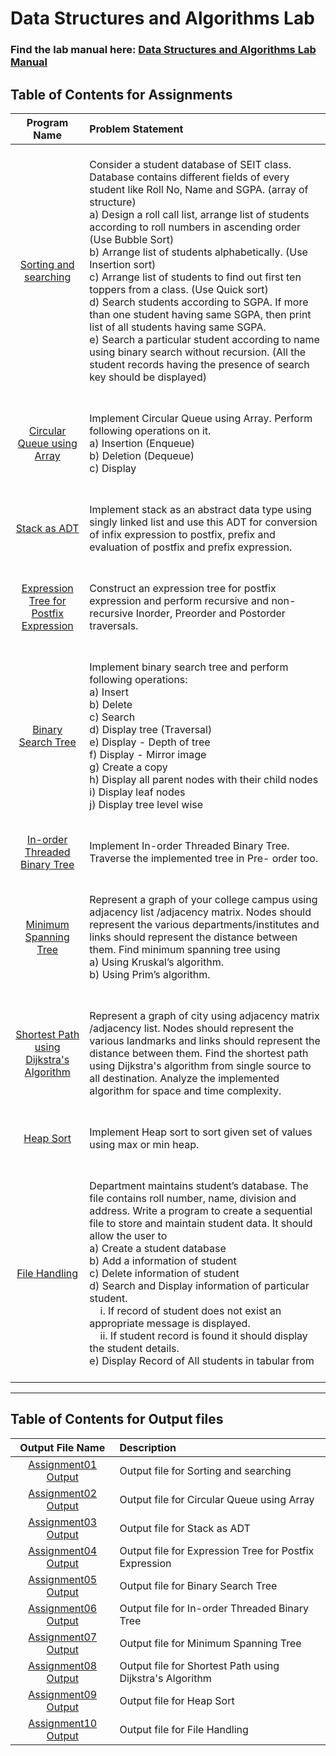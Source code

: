 # Data Structures and Algorithms Lab

### Find the lab manual here: [Data Structures and Algorithms Lab Manual](DSAL.pdf)

## Table of Contents for Assignments

|                       Program Name                       | Problem Statement                                                                                                                                                                                                                                                                                                                                                                                                                                                                                                                                                                                                                                                                                                                                                                |
| :------------------------------------------------------: | :------------------------------------------------------------------------------------------------------------------------------------------------------------------------------------------------------------------------------------------------------------------------------------------------------------------------------------------------------------------------------------------------------------------------------------------------------------------------------------------------------------------------------------------------------------------------------------------------------------------------------------------------------------------------------------------------------------------------------------------------------------------------------- |
|          [Sorting and searching](Assignment01)           | <br>Consider a student database of SEIT class. Database contains different fields of every student like Roll No, Name and SGPA. (array of structure) <br> a) Design a roll call list, arrange list of students according to roll numbers in ascending order (Use Bubble Sort) <br> b) Arrange list of students alphabetically. (Use Insertion sort) <br> c) Arrange list of students to find out first ten toppers from a class. (Use Quick sort) <br> d) Search students according to SGPA. If more than one student having same SGPA, then print list of all students having same SGPA. <br> e) Search a particular student according to name using binary search without recursion. (All the student records having the presence of search key should be displayed) <br> <br> |
|        [Circular Queue using Array](Assignment02)        | <br> Implement Circular Queue using Array. Perform following operations on it. <br> a) Insertion (Enqueue) <br> b) Deletion (Dequeue) <br> c) Display <br> <br>                                                                                                                                                                                                                                                                                                                                                                                                                                                                                                                                                                                                                  |
|               [Stack as ADT](Assignment03)               | <br> Implement stack as an abstract data type using singly linked list and use this ADT for conversion of infix expression to postfix, prefix and evaluation of postfix and prefix expression. <br> <br>                                                                                                                                                                                                                                                                                                                                                                                                                                                                                                                                                                         |
|  [Expression Tree for Postfix Expression](Assignment04)  | <br> Construct an expression tree for postfix expression and perform recursive and non- recursive Inorder, Preorder and Postorder traversals. <br><br>                                                                                                                                                                                                                                                                                                                                                                                                                                                                                                                                                                                                                           |
|            [Binary Search Tree](Assignment05)            | <br>Implement binary search tree and perform following operations: <br>a) Insert<br>b) Delete <br>c) Search <br>d) Display tree (Traversal) <br>e) Display - Depth of tree <br>f) Display - Mirror image <br>g) Create a copy <br>h) Display all parent nodes with their child nodes <br>i) Display leaf nodes <br>j) Display tree level wise <br><br>                                                                                                                                                                                                                                                                                                                                                                                                                           |
|      [In-order Threaded Binary Tree](Assignment06)       | <br> Implement In-order Threaded Binary Tree. Traverse the implemented tree in Pre- order too. <br><br>                                                                                                                                                                                                                                                                                                                                                                                                                                                                                                                                                                                                                                                                          |
|          [Minimum Spanning Tree](Assignment07)           | <br> Represent a graph of your college campus using adjacency list /adjacency matrix. Nodes should represent the various departments/institutes and links should represent the distance between them. Find minimum spanning tree using <br>a) Using Kruskal’s algorithm. <br>b) Using Prim’s algorithm. <br><br>                                                                                                                                                                                                                                                                                                                                                                                                                                                                 |
| [Shortest Path using Dijkstra's Algorithm](Assignment08) | <br> Represent a graph of city using adjacency matrix /adjacency list. Nodes should represent the various landmarks and links should represent the distance between them. Find the shortest path using Dijkstra's algorithm from single source to all destination. Analyze the implemented algorithm for space and time complexity. <br><br>                                                                                                                                                                                                                                                                                                                                                                                                                                     |
|                [Heap Sort](Assignment09)                 | <br> Implement Heap sort to sort given set of values using max or min heap. <br><br>                                                                                                                                                                                                                                                                                                                                                                                                                                                                                                                                                                                                                                                                                             |
|              [File Handling](Assignment10)               | <br> Department maintains student’s database. The file contains roll number, name, division and address. Write a program to create a sequential file to store and maintain student data. It should allow the user to<br>a) Create a student database<br>b) Add a information of student<br>c) Delete information of student<br>d) Search and Display information of particular student.<br>&nbsp;&nbsp;&nbsp;&nbsp;i. If record of student does not exist an appropriate message is displayed.<br>&nbsp;&nbsp;&nbsp;&nbsp;ii. If student record is found it should display the student details.<br>e) Display Record of All students in tabular from <br><br>                                                                                                                    |

<hr>

## Table of Contents for Output files

|                Output File Name                | Description                                              |
| :--------------------------------------------: | :------------------------------------------------------- |
| [Assignment01 Output](Assignment01/output.txt) | Output file for Sorting and searching                    |
| [Assignment02 Output](Assignment02/output.txt) | Output file for Circular Queue using Array               |
| [Assignment03 Output](Assignment03/output.txt) | Output file for Stack as ADT                             |
| [Assignment04 Output](Assignment04/output.txt) | Output file for Expression Tree for Postfix Expression   |
| [Assignment05 Output](Assignment05/output.txt) | Output file for Binary Search Tree                       |
| [Assignment06 Output](Assignment06/output.txt) | Output file for In-order Threaded Binary Tree            |
| [Assignment07 Output](Assignment07/output.txt) | Output file for Minimum Spanning Tree                    |
| [Assignment08 Output](Assignment08/output.txt) | Output file for Shortest Path using Dijkstra's Algorithm |
| [Assignment09 Output](Assignment09/output.txt) | Output file for Heap Sort                                |
| [Assignment10 Output](Assignment10/output.txt) | Output file for File Handling                            |

